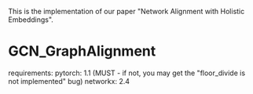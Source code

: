 This is the implementation of our paper "Network Alignment with Holistic Embeddings".

# GCN_GraphAlignment
requirements:
pytorch: 1.1 (MUST - if not, you may get the "floor_divide is not implemented" bug)
networkx: 2.4
